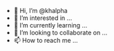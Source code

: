 - 👋 Hi, I’m @khalpha
- 👀 I’m interested in ...
- 🌱 I’m currently learning ...
- 💞️ I’m looking to collaborate on ...
- 📫 How to reach me ...

<!---
khalpha/khalpha is a ✨ special ✨ repository because its `README.md` (this file) appears on your GitHub profile.
You can click the Preview link to take a look at your changes.
--->
